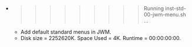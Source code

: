 * >>>>>>>>> Running inst-std-00-jwm-menu.sh ...
  * Add default standard menus in JWM.
  * Disk size = 2252620K. Space Used = 4K. Runtime = 00:00:00:00.
